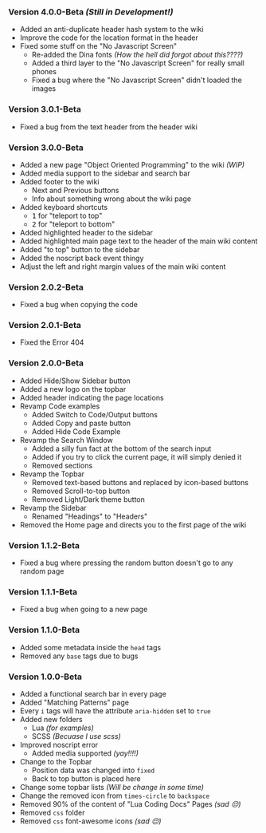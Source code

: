 ### Version 4.0.0-Beta _(Still in Development!)_
- Added an anti-duplicate header hash system to the wiki
- Improve the code for the location format in the header
- Fixed some stuff on the "No Javascript Screen"
     - Re-added the Dina fonts _(How the hell did forgot about this????)_
     - Added a third layer to the "No Javascript Screen" for really small phones
     - Fixed a bug where the "No Javascript Screen" didn't loaded the images

### Version 3.0.1-Beta
- Fixed a bug from the text header from the header wiki

### Version 3.0.0-Beta
- Added a new page "Object Oriented Programming" to the wiki _(WIP)_
- Added media support to the sidebar and search bar
- Added footer to the wiki
     - Next and Previous buttons
     - Info about something wrong about the wiki page
- Added keyboard shortcuts 
     - <kbd>1</kbd> for "teleport to top" 
     - <kbd>2</kbd> for "teleport to bottom"
- Added highlighted header to the sidebar
- Added highlighted main page text to the header of the main wiki content
- Added "to top" button to the sidebar
- Added the noscript back event thingy
- Adjust the left and right margin values of the main wiki content

### Version 2.0.2-Beta
- Fixed a bug when copying the code

### Version 2.0.1-Beta
- Fixed the Error 404

### Version 2.0.0-Beta
- Added Hide/Show Sidebar button
- Added a new logo on the topbar
- Added header indicating the page locations
- Revamp Code examples
     - Added Switch to Code/Output buttons
     - Added Copy and paste button
     - Added Hide Code Example
- Revamp the Search Window
     - Added a silly fun fact at the bottom of the search input
     - Added if you try to click the current page, it will simply denied it
     - Removed sections
- Revamp the Topbar
     - Removed text-based buttons and replaced by icon-based buttons
     - Removed Scroll-to-top button
     - Removed Light/Dark theme button
- Revamp the Sidebar
     - Renamed "Headings" to "Headers"
- Removed the Home page and directs you to the first page of the wiki

### Version 1.1.2-Beta
- Fixed a bug where pressing the random button doesn't go to any random page

### Version 1.1.1-Beta
- Fixed a bug when going to a new page

### Version 1.1.0-Beta
- Added some metadata inside the `head` tags
- Removed any `base` tags due to bugs

### Version 1.0.0-Beta
- Added a functional search bar in every page
- Added "Matching Patterns" page
- Every `i` tags will have the attribute `aria-hidden` set to `true`
- Added new folders
     - Lua _(for examples)_
     - SCSS _(Becuase I use scss)_
- Improved noscript error
     - Added media supported _(yay!!!!)_
- Change to the Topbar
     - Position data was changed into `fixed`
     - Back to top button is placed here
- Change some topbar lists _(Will be change in some time)_
- Change the removed icon from `times-circle` to `backspace`
- Removed 90% of the content of "Lua Coding Docs" Pages _(sad 😔)_
- Removed `css` folder
- Removed `css` font-awesome icons _(sad 😔)_